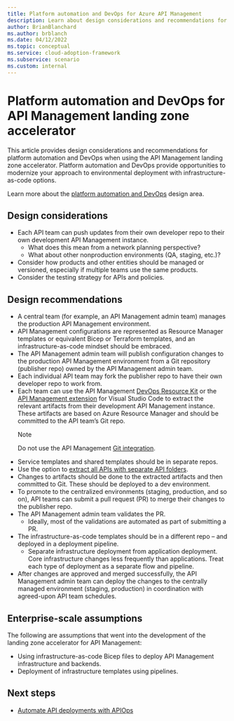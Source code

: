 ```yaml
---
title: Platform automation and DevOps for Azure API Management
description: Learn about design considerations and recommendations for platform automation and DevOps in the Azure API Management landing zone accelerator
author: BrianBlanchard
ms.author: brblanch
ms.date: 04/12/2022
ms.topic: conceptual
ms.service: cloud-adoption-framework
ms.subservice: scenario
ms.custom: internal
---
```


# Platform automation and DevOps for API Management landing zone accelerator

This article provides design considerations and recommendations for platform automation and DevOps when using the API Management landing zone accelerator. Platform automation and DevOps provide opportunities to modernize your approach to environmental deployment with infrastructure-as-code options.

Learn more about the [platform automation and DevOps](/azure/cloud-adoption-framework/ready/landing-zone/design-area/platform-automation-devops) design area.

## Design considerations

- Each API team can push updates from their own developer repo to their own development API Management instance.
    - What does this mean from a network planning perspective?
    - What about other nonproduction environments (QA, staging, etc.)?
- Consider how products and other entities should be managed or versioned, especially if multiple teams use the same products.
- Consider the testing strategy for APIs and policies.

## Design recommendations

- A central team (for example, an API Management admin team) manages the production API Management environment.
- API Management configurations are represented as Resource Manager templates or equivalent Bicep or Terraform templates, and an infrastructure-as-code mindset should be embraced.
- The API Management admin team will publish configuration changes to the production API Management environment from a Git repository (publisher repo) owned by the API Management admin team.
- Each individual API team may fork the publisher repo to have their own developer repo to work from.
- Each team can use the API Management [DevOps Resource Kit](https://github.com/Azure/azure-api-management-devops-resource-kit) or the [API Management extension](https://marketplace.visualstudio.com/items?itemName=ms-azuretools.vscode-apimanagement) for Visual Studio Code to extract the relevant artifacts from their development API Management instance. These artifacts are based on Azure Resource Manager and should be committed to the API team’s Git repo. 
    > [!NOTE]
    > Do not use the API Management [Git integration](/azure/api-management/api-management-configuration-repository-git).
- Service templates and shared templates should be in separate repos.
- Use the option to [extract all APIs with separate API folders](https://github.com/Azure/azure-api-management-devops-resource-kit/blob/main/src/README.md#extractor).
- Changes to artifacts should be done to the extracted artifacts and then committed to Git. These should be deployed to a dev environment.
- To promote to the centralized environments (staging, production, and so on), API teams can submit a pull request (PR) to merge their changes to the publisher repo. 
- The API Management admin team validates the PR.
    - Ideally, most of the validations are automated as part of submitting a PR.
- The infrastructure-as-code templates should be in a different repo – and deployed in a deployment pipeline.
    - Separate infrastructure deployment from application deployment. Core infrastructure changes less frequently than applications. Treat each type of deployment as a separate flow and pipeline.
- After changes are approved and merged successfully, the API Management admin team can deploy the changes to the centrally managed environment (staging, production) in coordination with agreed-upon API team schedules. 

## Enterprise-scale assumptions

The following are assumptions that went into the development of the landing zone accelerator for API Management:

* Using infrastructure-as-code Bicep files to deploy API Management infrastructure and backends.
* Deployment of infrastructure templates using pipelines.

## Next steps

* [Automate API deployments with APIOps](/azure/architecture/example-scenario/devops/automated-api-deployments-apiops)